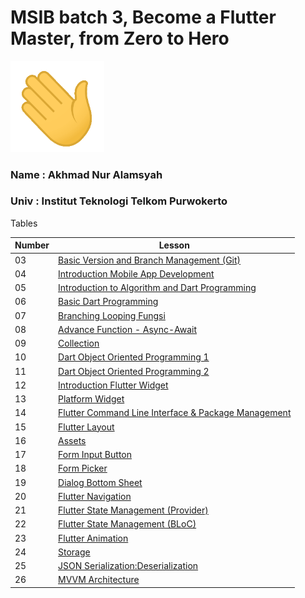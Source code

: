 # MSIB batch 3, Become a Flutter Master, from Zero to Hero

<img src="https://raw.githubusercontent.com/ABSphreak/ABSphreak/master/gifs/Hi.gif" width="150px">

### Name : Akhmad Nur Alamsyah
### Univ : Institut Teknologi Telkom Purwokerto

Tables

|Number |Lesson |
|----- |----- |
|03 | [Basic Version and Branch Management (Git)](https://github.com/Madd-G/flutter-Akhmad-Nur-Alamsyah/tree/main/03_Basic%20Version%20and%20Branch%20Management%20(Git)) | 
|04 | [Introduction Mobile App Development](https://github.com/Madd-G/flutter-Akhmad-Nur-Alamsyah/tree/main/04_Introduction%20Mobile%20App%20Development) |
|05 | [Introduction to Algorithm and Dart Programming](https://github.com/Madd-G/flutter-Akhmad-Nur-Alamsyah/tree/main/05_Introduction%20to%20Algorithm%20and%20Dart%20Programming) |
|06 | [Basic Dart Programming](https://github.com/Madd-G/flutter-Akhmad-Nur-Alamsyah/tree/main/06_Basic%20Dart%20Programming) |
|07 | [Branching Looping Fungsi](https://github.com/Madd-G/flutter-Akhmad-Nur-Alamsyah/tree/main/07_Branching%20Looping%20Function) |
|08 | [Advance Function - Async-Await](https://github.com/Madd-G/flutter-Akhmad-Nur-Alamsyah/tree/main/08_Advance%20Function-%20Async-Await) |
|09 | [Collection](https://github.com/Madd-G/flutter-Akhmad-Nur-Alamsyah/tree/main/09_Collection) |
|10 | [Dart Object Oriented Programming 1](https://github.com/Madd-G/flutter-Akhmad-Nur-Alamsyah/tree/main/10_Dart%20Object%20Oriented%20Programming%201) |
|11 | [Dart Object Oriented Programming 2](https://github.com/Madd-G/flutter-Akhmad-Nur-Alamsyah/tree/main/11_Dart%20Object%20Oriented%20Programming%202) |
|12 | [Introduction Flutter Widget](https://github.com/Madd-G/flutter-Akhmad-Nur-Alamsyah/tree/main/12_Introduction%20Flutter%20Widget) |
|13 | [Platform Widget](https://github.com/Madd-G/flutter-Akhmad-Nur-Alamsyah/tree/main/13_Platform%20Widget) |
|14 | [Flutter Command Line Interface & Package Management](https://github.com/Madd-G/flutter-Akhmad-Nur-Alamsyah/tree/main/14_Flutter%20CLI%20and%20Package%20Management) |
|15 | [Flutter Layout](https://github.com/Madd-G/flutter-Akhmad-Nur-Alamsyah/tree/main/15_Flutter%20Layout) |
|16 | [Assets](https://github.com/Madd-G/flutter-Akhmad-Nur-Alamsyah/tree/main/16_Assets) |
|17 | [Form Input Button](https://github.com/Madd-G/flutter-Akhmad-Nur-Alamsyah/tree/main/17_Form%20Input%20Button) |
|18 | [Form Picker](https://github.com/Madd-G/flutter-Akhmad-Nur-Alamsyah/tree/main/18_Form%20Picker) |
|19 | [Dialog Bottom Sheet](https://github.com/Madd-G/flutter-Akhmad-Nur-Alamsyah/tree/main/19_Dialog%20Bottom%20Sheet) |
|20 | [Flutter Navigation](https://github.com/Madd-G/flutter-Akhmad-Nur-Alamsyah/tree/main/20_Flutter%20Navigation) |
|21 | [Flutter State Management (Provider)](https://github.com/Madd-G/flutter-Akhmad-Nur-Alamsyah/tree/main/21_Flutter%20Global%20State%20Management) |
|22 | [Flutter State Management (BLoC)](https://github.com/Madd-G/flutter-Akhmad-Nur-Alamsyah/tree/main/22_Flutter%20State%20Management%20(BLoC)) |
|23 | [Flutter Animation](https://github.com/Madd-G/flutter-Akhmad-Nur-Alamsyah/tree/main/23_Flutter%20Animation) |
|24 | [Storage](https://github.com/Madd-G/flutter-Akhmad-Nur-Alamsyah/tree/main/24_Storage) |
|25 | [JSON Serialization:Deserialization](https://github.com/Madd-G/flutter-Akhmad-Nur-Alamsyah/tree/main/25_JSON%20serialization:deserialization) |
|26 | [MVVM Architecture](https://github.com/Madd-G/flutter-Akhmad-Nur-Alamsyah/tree/main/26_MVVM%20Architecture) |